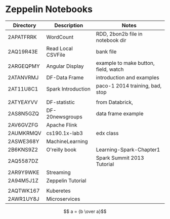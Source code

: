# Zeppelin Notebooks   

Directory |Description        |Notes  
----------|-------------------|---------
2APATFRRK | WordCount         | RDD, 2bon2b file in notebook dir
2AQ19R43E | Read Local CSVFile| bank file
2ARGEQPMY | Angular Display   | example to make button, field, watch
2ATANVRMJ | DF-Data Frame     | introduction and examples
2AT11U8C1 | Spark Introduction| paco-1 2014 training, bad, stop
| |
2ATYEAYVV | DF-statistic      | from Databrick,
2AS8N5GZQ | DF-20newsgroups   | data frame example
2AV6GVZFG | Apache Flink      |  
2AUMKRMQV | cs190.1x-lab3     | edx class
2ASWE368Y | MachineLearning   |
2B6KNS9Z2 | O'reilly book     | Learning-Spark-Chapter1
2AQ5587DZ |                   | Spark Summit 2013 Tutorial
2AR9Y9WKE | Streaming         |
2A94M5J1Z | Zeppelin Tutorial |  
| |
2AQTWK167 | Kuberetes         |
2AWR1UY8J | Microservices     |

$$ a = {b \over a}$$
